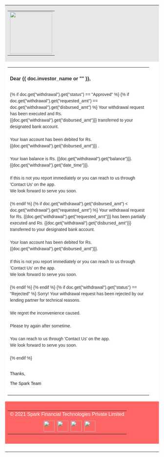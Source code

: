 <!DOCTYPE html PUBLIC "-//W3C//DTD XHTML 1.0 Transitional//EN" "http://www.w3.org/TR/xhtml1/DTD/xhtml1-transitional.dtd">
<html xmlns="http://www.w3.org/1999/xhtml">
<head>
<meta http-equiv="Content-Type" content="text/html; charset=utf-8" />
<meta name="viewport" content="width=device-width, initial-scale=1.0, maximum-scale=1.0, user-scalable=0">
<title>Mailer</title>

<style rel="stylesheet" type="text/css">
    @media only screen and (max-width: 600px) {
		table table.table1{ width:95% !important}
        table { width: 100% !important; }

        .column {width: 100% !important; display: block !important; text-align:center  }
    }
</style>

</head>

<body>
<table width="800" border="0" align="center" cellpadding="0" cellspacing="0" style="background:#fff">
  <tr>
    <td bgcolor="#e7e7e8" height="138"><table class="table1" width="700" border="0" align="center" cellpadding="0" cellspacing="0" style="width:95% !important">
        <tr>
          <td><a href="#"><img src="{{ frappe.utils.get_url('/assets/lms/mail_images/logo.png') }}" width="138" height="138" style="border:0;height:138px"/></a></td>
        </tr>
      </table></td>
  </tr>
  <tr>
    <td><table class="table1" width="700" border="0" align="center" cellpadding="0" cellspacing="0" style="width:95% !important">
        <tr>
          <td height="25">&nbsp;</td>
        </tr>
        <tr>
          <td><strong><span style="font-family:Arial, Helvetica, sans-serif; font-size:16px; color:#2c2a2b">Dear {{ doc.investor_name or "" }},</span></strong></td>
        </tr>
        <tr>
          <td>&nbsp;</td>
        </tr>
        <tr>
            <td>
                <span style="font-family:Arial, Helvetica, sans-serif; font-size:14px; line-height:150%; color:#2c2a2b">
                {% if doc.get("withdrawal").get("status") == "Approved" %}
                  {% if doc.get("withdrawal").get("requested_amt") == doc.get("withdrawal").get("disbursed_amt") %}
                    Your withdrawal request has been executed and Rs. {{doc.get("withdrawal").get("disbursed_amt")}}  transferred to your designated bank account.<br />
                    <br /> 
                    Your loan account has been debited for Rs. {{doc.get("withdrawal").get("disbursed_amt")}} .<br />
                    <br />
                    Your loan balance is Rs. {{doc.get("withdrawal").get("balance")}}. {{doc.get("withdrawal").get("date_time")}}.<br />
                    <br />
                    If this is not you report immediately or you can reach to us through 'Contact Us' on the app.<br />
                    We look forward to serve you soon.<br />
                    <br />
                  {% endif %}
                  {% if doc.get("withdrawal").get("disbursed_amt") < doc.get("withdrawal").get("requested_amt") %}
                    Your withdrawal request for Rs. {{doc.get("withdrawal").get("requested_amt")}} has been partially executed and Rs. {{doc.get("withdrawal").get("disbursed_amt")}}  transferred to your designated bank account.<br />
                    <br />
                    Your loan account has been debited for Rs. {{doc.get("withdrawal").get("disbursed_amt")}}.<br />
                    <br />
                    If this is not you report immediately or you can reach to us through 'Contact Us' on the app.<br />
                    We look forward to serve you soon.<br />
                    <br />
                  {% endif %}
                {% endif %}
                {% if doc.get("withdrawal").get("status") == "Rejected" %}
                  Sorry! Your withdrawal request has been rejected by our lending partner for technical reasons. <br />
                  <br />
                  We regret the inconvenience caused.<br />
                  <br />
                  Please try again after sometime.<br />
                  <br />
                  You can reach to us through 'Contact Us' on the app.<br />
                  We look forward to serve you soon.<br />
                  <br />
                {% endif %}
                </span>
            </td>
        </tr>
        <tr>
          <td>&nbsp;</td>
        </tr>
        <tr>
          <td><span style="font-family:Arial, Helvetica, sans-serif; font-size:14px;">Thanks,<br />
            <br />
            The Spark Team</span></td>
        </tr>
        <tr>
          <td height="25">&nbsp;</td>
        </tr>
      </table></td>
  </tr>
  <tr>
    <td height="138" bgcolor="#ff6565"><table width="700" border="0" align="center" cellpadding="0" cellspacing="0">
        <tr>
          <td class="column" align="center" width="100%" style="padding-bottom:10px"><span style="font-family:Arial, Helvetica, sans-serif; font-size:16px; color:#fff;width: 100% !important; display: block !important; text-align:center">© 2021 Spark Financial Technologies Private Limited</span></td>
          </tr>
          <tr>
          <td class="column" align="center" width="100%" style="width: 100% !important; display: block !important; text-align:center"><a href="#"><img src="{{ frappe.utils.get_url('/assets/lms/mail_images/fb-icon.png') }}" width="36" height="35" style="border:0"/></a>&nbsp; <a href="#"><img src="{{ frappe.utils.get_url('/assets/lms/mail_images/tw-icon.png') }}" width="36" height="35" style="border:0"/></a>&nbsp; <a href="#"><img src="{{ frappe.utils.get_url('/assets/lms/mail_images/inst-icon.png') }}" width="36" height="35" style="border:0"/></a>&nbsp; <a href="#"><img src="{{ frappe.utils.get_url('/assets/lms/mail_images/lin-icon.png') }}" width="36" height="35" style="border:0"/></a></td>
        </tr>
      </table></td>
  </tr>
  <tr>
    <td>&nbsp;</td>
  </tr>
</table>
</body>
</html>
